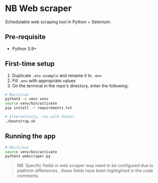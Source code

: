 # NB Web scraper

Schedulable web scraping tool in Python + Selenium.

## Pre-requisite

- Python 3.9+

## First-time setup

1. Duplicate `.env.example` and rename it to `.env`
2. Fill `.env` with appropriate values
3. On the terminal in the repo's directory, enter the following:

```bash
# Mac/Linux
python3 -m venv venv
source venv/bin/activate
pip install -r requirements.txt

# Alternatively, run with docker
./bootstrap.sh
```

## Running the app

```bash
# Mac/Linux
source venv/bin/activate
python3 webscraper.py
```

> NB: Specific fields in web scraper may need to be configured due to platform differences , these fields have been highlighted in the code comments.
